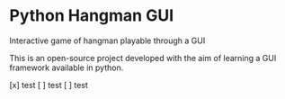 # Python Hangman GUI
 Interactive game of hangman playable through a GUI

This is an open-source project developed with the aim of learning a GUI framework available in python.

 [x] test
 [ ] test
 [ ] test
